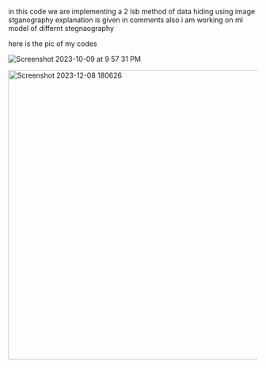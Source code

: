 in this code we are implementing a 2 lsb method of data hiding using image stganography explanation is given in comments also i am working on ml model of differnt stegnaography 

here is the pic of my codes

![Screenshot 2023-10-09 at 9 57 31 PM](https://github.com/anshmakker/stegano/assets/138566287/d54a0f18-8037-430f-bf6a-99b1f9e6fb51)


<img width="584" alt="Screenshot 2023-12-08 180626" src="https://github.com/anshmakker/stegano/assets/138566287/b58a8595-3b27-48f9-94a2-72a68bf6f41c">
